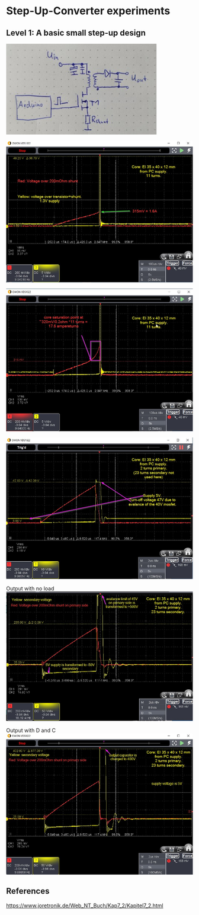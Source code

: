 # Step-Up-Converter experiments

## Level 1: A basic small step-up design

![basic schematic of an isolated step up converter](doc/2024-05-05_isolated_stepup_basic_schematic.jpg)

![on phase, no saturation](doc/2024-05-02_core_EI35_no_saturation.jpg)

![on phase, saturation of the core](doc/2024-05-02_core_EI35_saturation.jpg)

![off phase, avalance of the FET is limiting the voltage](doc/2024-05-02_core_EI35_input_avalance.jpg)

Output with no load
![output unloaded](doc/2024-05-02_core_EI35_output_unloaded.jpg)

Output with D and C
![output charged](doc/2024-05-02_core_EI35_output_charged.jpg)

## References

https://www.joretronik.de/Web_NT_Buch/Kap7_2/Kapitel7_2.html
